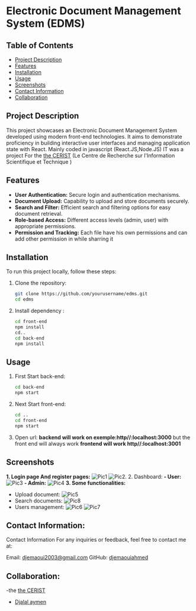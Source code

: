 # Electronic Document Management System (EDMS)

## Table of Contents

- [Project Description](#project-description)
- [Features](#features)
- [Installation](#installation)
- [Usage](#usage)
- [Screenshots](#screenshots)
- [Contact Information](#contact-information)
- [Collaboration](#collaboration)

## Project Description

This project showcases an Electronic Document Management System developed using modern front-end technologies.
It aims to demonstrate proficiency in building interactive user interfaces and managing application state with React.
Mainly coded in javascript (React.JS,Node.JS)
IT was a project For the [the CERIST](https://www.cerist.dz/index.php/fr/) (Le Centre de Recherche sur l'Information Scientifique et Technique )
## Features

- **User Authentication:** Secure login and authentication mechanisms.
- **Document Upload:** Capability to upload and store documents securely.
- **Search and Filter:** Efficient search and filtering options for easy document retrieval.
- **Role-based Access:** Different access levels (admin, user) with appropriate permissions.
- **Permission and Tracking:** Each file have his own permissions and can add other permission in while sharring it

## Installation

To run this project locally, follow these steps:

1. Clone the repository:

   ```sh
   git clone https://github.com/yourusername/edms.git
   cd edms
2. Install dependency :
   ```sh
   cd front-end
   npm install
   cd..
   cd back-end
   npm install
## Usage   
1. First Start back-end:
   ```sh
   cd back-end
   npm start
2. Next Start front-end:
   ```sh
   cd ..
   cd front-end
   npm start
3. Open url: **backend will work on exemple:http//:localhost:3000**
   but the front end will always work
   **frontend will work http//:localhost:3001**
## Screenshots
**1. Login page And register pages:**
![Pic1](screenshots/Screenshot_2024-05-17_184841.png)
![Pic2](screenshots/pi2.png).
2. Dashboard:
**- User:**
![Pic3](screenshots/dashboard-employee.png)
**- Admin:**
![Pic4](screenshots/Screenshot_4.png)
**3. Some functionalities:**
- Upload document:
![Pic5](screenshots/Screenshot_2024-05-16_171550.png)
- Search documents:
  ![Pic8](screenshots/Screenshot_2024-05-17_190307.png)
- Users management:
  ![Pic6](screenshots/Screenshot_2024-05-16_162819.png)
  ![Pic7](screenshots/Screenshot_2024-05-16_160324.png)


## Contact Information:
Contact Information
For any inquiries or feedback, feel free to contact me at:

Email: [djemaoui2003@gmail.com](djemaoui2003@gmail.com)
GitHub: [djemaouiahmed](https://github.com/djemaouiahmed)


## Collaboration:
-the [the CERIST](https://www.cerist.dz/index.php/fr/) 
- [Djalal aymen](https://github.com/Djalal01)
